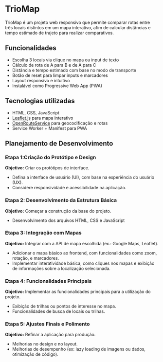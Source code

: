 # TrioMap

TrioMap é um projeto web responsivo que permite comparar rotas entre três locais distintos em um mapa interativo, afim de calcular distâncias e tempo estimado de trajeto para realizar comparativos.

## Funcionalidades
- Escolha 3 locais via clique no mapa ou input de texto
- Cálculo de rota de A para B e de A para C
- Distância e tempo estimado com base no modo de transporte
- Botão de reset para limpar inputs e marcadores
- Layout responsivo e intuitivo
- Instalável como Progressive Web App (PWA)

## Tecnologias utilizadas
- HTML, CSS, JavaScript
- [Leaflet.js](https://leafletjs.com/) para mapa interativo
- [OpenRouteService](https://openrouteservice.org/) para geocodificação e rotas
- Service Worker + Manifest para PWA

## Planejamento de Desenvolvimento

### Etapa 1:Criação do Protótipo e Design
**Objetivo:** Criar os protótipos de interface.
- Defina a interface de usuário (UI), com base na experiência do usuário (UX).
- Considere responsividade e acessibilidade na aplicação.

### Etapa 2: Desenvolvimento da Estrutura Básica
**Objetivo:** Começar a construção da base do projeto.
- Desenvolvimento dos arquivos HTML, CSS e JavaScript

### Etapa 3: Integração com Mapas
**Objetivo:** Integrar com a API de mapa escolhida (ex.: Google Maps, Leaflet).
- Adicionar o mapa básico ao frontend, com funcionalidades como zoom, rotação, e marcadores.
- Implementar interatividade básica, como cliques nos mapas e exibição de informações sobre a localização selecionada.

### Etapa 4: Funcionalidades Principais
**Objetivo:** Implementar as funcionalidades principais para a utilização do projeto.
- Exibição de trilhas ou pontos de interesse no mapa.
- Funcionalidades de busca de locais ou trilhas.

### Etapa 5: Ajustes Finais e Polimento
**Objetivo:** Refinar a aplicação para produção.
- Melhorias no design e no layout.
- Melhorias de desempenho (ex: lazy loading de imagens ou dados, otimização de código).
